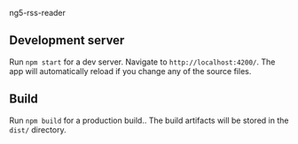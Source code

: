 ng5-rss-reader

## Development server
Run `npm start` for a dev server. Navigate to `http://localhost:4200/`. The app will automatically reload if you change any of the source files.

## Build
Run `npm build` for a production build.. The build artifacts will be stored in the `dist/` directory.
